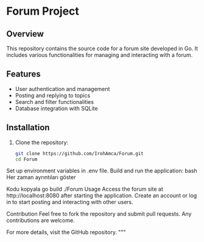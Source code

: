 # Forum Project

## Overview
This repository contains the source code for a forum site developed in Go. It includes various functionalities for managing and interacting with a forum.

## Features
- User authentication and management
- Posting and replying to topics
- Search and filter functionalities
- Database integration with SQLite

## Installation
1. Clone the repository:
   ```bash
   git clone https://github.com/IrohAmca/Forum.git
   cd Forum
Set up environment variables in .env file.
Build and run the application:
bash
Her zaman ayrıntıları göster

Kodu kopyala
go build
./Forum
Usage
Access the forum site at http://localhost:8080 after starting the application. Create an account or log in to start posting and interacting with other users.

Contribution
Feel free to fork the repository and submit pull requests. Any contributions are welcome.

For more details, visit the GitHub repository. """